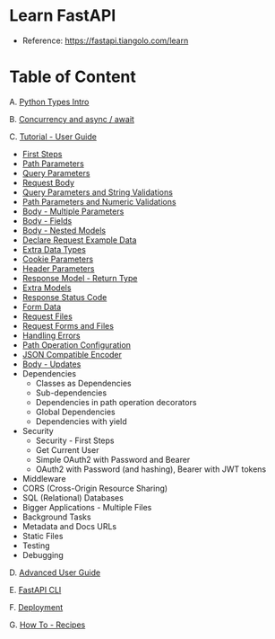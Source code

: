 # Learn FastAPI

- Reference: https://fastapi.tiangolo.com/learn

# Table of Content

A. [Python Types Intro](https://fastapi.tiangolo.com/python-types)

B. [Concurrency and async / await](https://fastapi.tiangolo.com/async)

C. [Tutorial - User Guide](https://fastapi.tiangolo.com/tutorial)
  * [First Steps](https://github.com/LeTanThanh/fastapi-first-steps)
  * [Path Parameters](https://github.com/LeTanThanh/fastapi-path-params)
  * [Query Parameters](https://github.com/LeTanThanh/fastapi-query-params)
  * [Request Body](https://github.com/LeTanThanh/fastapi-body)
  * [Query Parameters and String Validations](https://github.com/LeTanThanh/fastapi-query-params-str-validations)
  * [Path Parameters and Numeric Validations](https://github.com/LeTanThanh/fastapi-path-params-numeric-validations)
  * [Body - Multiple Parameters](https://github.com/LeTanThanh/fastapi-body-multiple-params)
  * [Body - Fields](https://github.com/LeTanThanh/fastapi-body-fields)
  * [Body - Nested Models](https://github.com/LeTanThanh/fastapi-body-nested-models)
  * [Declare Request Example Data](https://github.com/LeTanThanh/fastapi-schema-extra-example)
  * [Extra Data Types](https://github.com/LeTanThanh/fastapi-extra-data-types)
  * [Cookie Parameters](https://github.com/LeTanThanh/fastapi-cookie-params)
  * [Header Parameters](https://github.com/LeTanThanh/fastapi-header-params)
  * [Response Model - Return Type](https://github.com/LeTanThanh/fastapi-response-model)
  * [Extra Models](https://github.com/LeTanThanh/fastapi-response-model)
  * [Response Status Code](https://github.com/LeTanThanh/fastapi-response-status-code)
  * [Form Data](https://github.com/LeTanThanh/fastapi-request-forms)
  * [Request Files](https://fastapi.tiangolo.com/tutorial/request-files/)
  * [Request Forms and Files](https://github.com/LeTanThanh/fastapi-request-forms-and-files)
  * [Handling Errors](https://github.com/LeTanThanh/fastapi-handling-errors)
  * [Path Operation Configuration](https://github.com/LeTanThanh/fastapi-path-operation-configuration)
  * [JSON Compatible Encoder](https://github.com/LeTanThanh/fastapi-encoder)
  * [Body - Updates](https://github.com/LeTanThanh/fastapi-body-updates)
  * Dependencies
    * Classes as Dependencies
    * Sub-dependencies
    * Dependencies in path operation decorators
    * Global Dependencies
    * Dependencies with yield
  * Security
    * Security - First Steps
    * Get Current User
    * Simple OAuth2 with Password and Bearer
    * OAuth2 with Password (and hashing), Bearer with JWT tokens
  * Middleware
  * CORS (Cross-Origin Resource Sharing)
  * SQL (Relational) Databases
  * Bigger Applications - Multiple Files
  * Background Tasks
  * Metadata and Docs URLs
  * Static Files
  * Testing
  * Debugging

D. [Advanced User Guide](https://fastapi.tiangolo.com/advanced)

E. [FastAPI CLI](https://fastapi.tiangolo.com/fastapi-cli)

F. [Deployment](https://fastapi.tiangolo.com/deployment)

G. [How To - Recipes](https://fastapi.tiangolo.com/how-to)
